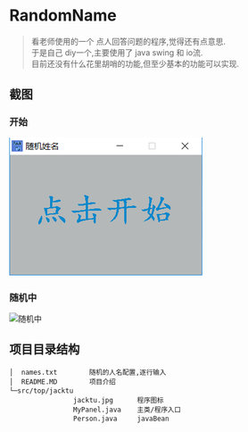 # RandomName
>看老师使用的一个 点人回答问题的程序,觉得还有点意思.<br/>
于是自己 diy一个,主要使用了 java swing 和 io流.<br/>
目前还没有什么花里胡哨的功能,但至少基本的功能可以实现.

## 截图
### 开始
![开始](https://github.com/tu-jacktu/RandomName/blob/master/readme/1.PNG)

### 随机中
![随机中](RandomName/readme/2.PNG)

## 项目目录结构
```
│  names.txt		随机的人名配置,逐行输入
│  README.MD 		项目介绍
└─src/top/jacktu
                jacktu.jpg		程序图标
                MyPanel.java	主类/程序入口
                Person.java		javaBean

```


